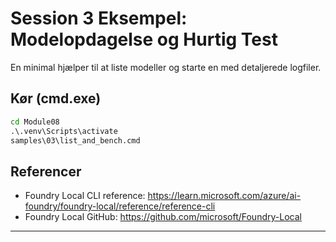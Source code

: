 <!--
CO_OP_TRANSLATOR_METADATA:
{
  "original_hash": "ed8edea2fc43898c2537130fb3ae6878",
  "translation_date": "2025-09-22T20:26:31+00:00",
  "source_file": "Module08/samples/03/README.md",
  "language_code": "da"
}
-->
# Session 3 Eksempel: Modelopdagelse og Hurtig Test

En minimal hjælper til at liste modeller og starte en med detaljerede logfiler.

## Kør (cmd.exe)
```cmd
cd Module08
.\.venv\Scripts\activate
samples\03\list_and_bench.cmd
```

## Referencer
- Foundry Local CLI reference: https://learn.microsoft.com/azure/ai-foundry/foundry-local/reference/reference-cli
- Foundry Local GitHub: https://github.com/microsoft/Foundry-Local

---

